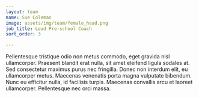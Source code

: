 ```yaml
---
layout: team
name: Sue Coleman
image: assets/img/team/female_head.png
job_title: Lead Pre-school Coach
sort_order: 3

---
```


Pellentesque tristique odio non metus commodo, eget gravida nisl ullamcorper. Praesent blandit erat nulla, sit amet eleifend ligula sodales at. Sed consectetur maximus purus nec fringilla. Donec non interdum elit, eu ullamcorper metus. Maecenas venenatis porta magna vulputate bibendum. Nunc eu efficitur nulla, id facilisis turpis. Maecenas convallis arcu et laoreet ullamcorper. Pellentesque nec orci massa.